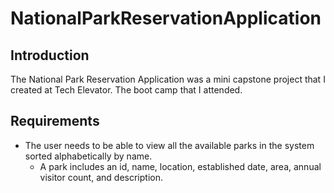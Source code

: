 # NationalParkReservationApplication

## Introduction
The National Park Reservation Application was a mini capstone project that I created at Tech Elevator. The boot camp that I attended.

## Requirements
- The user needs to be able to view all the available parks in the system sorted alphabetically by name.
    - A park includes an id, name, location, established date, area, annual visitor count, and description.